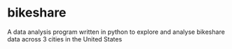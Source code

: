 # bikeshare

A data analysis program written in python to explore and analyse bikeshare data across 3 cities in the United States
